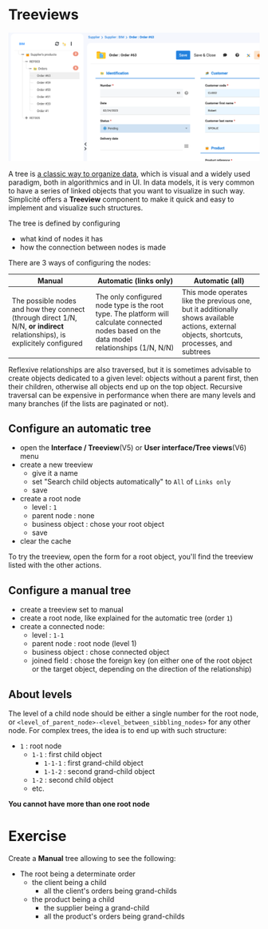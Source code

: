Treeviews
====================

![treeview screenshot](treeview.png)

A tree is [a classic way to organize data](https://en.wikipedia.org/wiki/Tree_(data_structure)), which is visual and a widely used paradigm, both in algorithmics and in UI. In data models, it is very common to have a series of linked objects that you want to visualize in such way. Simplicité offers a **Treeview** component to make it quick and easy to implement and visualize such structures.

The tree is defined by configuring
- what kind of nodes it has
- how the connection between nodes is made

There are 3 ways of configuring the nodes:

| **Manual** | **Automatic (links only)** | **Automatic (all)** |
|---|---|---|
| The possible nodes and how they connect (through direct 1/N, N/N, **or indirect** relationships), is explicitely configured | The only configured node type is the root type. The platform will calculate connected nodes based on the data model relationships (1/N, N/N) | This mode operates like the previous one, but it additionally shows available actions, external objects, shortcuts, processes, and subtrees |

<div class="warning">Reflexive relationships are also traversed, but it is sometimes advisable to create objects dedicated to a given level: objects without a parent first, then their children, otherwise all objects end up on the top object. Recursive traversal can be expensive in performance when there are many levels and many branches (if the lists are paginated or not).</div>

Configure an automatic tree
---------------------------

- open the **Interface / Treeview**(V5) or **User interface/Tree views**(V6) menu
- create a new treeview
    - give it a name
    - set "Search child objects automatically" to `All` of `Links only`
    - save
- create a root node
    - level : `1`
    - parent node : none
    - business object : chose your root object
    - save
- clear the cache

To try the treeview, open the form for a root object, you'll find the treeview listed with the other actions.

Configure a manual tree
---------------------------

- create a treeview set to manual
- create a root node, like explained for the automatic tree (order `1`)
- create a connected node:
    - level : `1-1`
    - parent node : root node (level 1)
    - business object : chose connected object
    - joined field : chose the foreign key (on either one of the root object or the target object, depending on the direction of the relationship)

About levels
---------------------------

The level of a child node should be either a single number for the root node, or `<level_of_parent_node>-<level_between_sibbling_nodes>` for any other node. For complex trees, the idea is to end up with such structure:

- `1` : root node
    - `1-1` : first child object
        - `1-1-1` : first grand-child object
        - `1-1-2` : second grand-child object
    - `1-2` : second child object
    - etc.

**You cannot have more than one root node**

Exercise
====================

Create a **Manual** tree allowing to see the following:

- The root being a determinate order
    - the client being a child
        - all the client's orders being grand-childs
    - the product being a child
        - the supplier being a grand-child
        - all the product's orders being grand-childs
